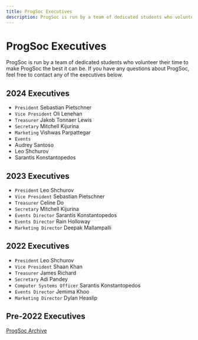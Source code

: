 ```yaml
---
title: ProgSoc Executives
description: ProgSoc is run by a team of dedicated students who volunteer their time to make ProgSoc the best it can be.
---
```


# ProgSoc Executives

ProgSoc is run by a team of dedicated students who volunteer their time to make ProgSoc the best it can be. If you have any questions about ProgSoc, feel free to contact any of the executives below.

## 2024 Executives

* `President` Sebastian Pietschner
* `Vice President` Oli Lenehan
* `Treasurer` Jakob Tonnaer Lewis
* `Secretary` Mitchell Kijurina
* `Marketing` Vishwas Parpattegar
* `Events`
 * Audrey Santoso
 * Leo Shchurov
 * Sarantis Konstantopedos

## 2023 Executives

- `President` Leo Shchurov
- `Vice President` Sebastian Pietschner
- `Treasurer` Celine Do
- `Secretary` Mitchell Kijurina
- `Events Director` Sarantis Konstantopedos
- `Events Director` Rain Holloway
- `Marketing Director` Deepak Mallampalli

## 2022 Executives

- `President` Leo Shchurov
- `Vice President` Shaan Khan
- `Treasurer` James Richard
- `Secretary` Adi Pandey
- `Computer Systems Officer` Sarantis Konstantopedos
- `Events Director` Jemima Khoo
- `Marketing Director` Dylan Heaslip

## Pre-2022 Executives

[ProgSoc Archive](https://oldarchive.progsoc.org/wiki/List_of_Executive_members_by_year)
